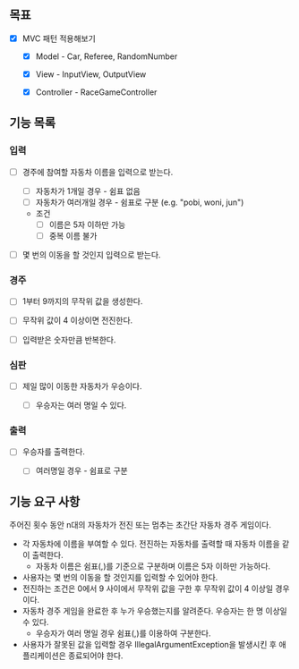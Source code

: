 ## 목표
- [x] MVC 패턴 적용해보기
  - [x] Model - Car, Referee, RandomNumber
  - [x] View - InputView, OutputView
  - [x] Controller - RaceGameController


## 기능 목록

### 입력
- [ ] 경주에 참여할 자동차 이름을 입력으로 받는다.
  - [ ] 자동차가 1개일 경우 - 쉼표 없음
  - [ ] 자동차가 여러개일 경우 - 쉼표로 구분 (e.g. "pobi, woni, jun")
  - 조건
    - [ ] 이름은 5자 이하만 가능
    - [ ] 중복 이름 불가
- [ ] 몇 번의 이동을 할 것인지 입력으로 받는다.


### 경주
- [ ] 1부터 9까지의 무작위 값을 생성한다.
- [ ] 무작위 값이 4 이상이면 전진한다.
- [ ] 입력받은 숫자만큼 반복한다.


### 심판
- [ ] 제일 많이 이동한 자동차가 우승이다.
  - [ ] 우승자는 여러 명일 수 있다.


### 출력
- [ ] 우승자를 출력한다.
  - [ ] 여러명일 경우 - 쉼표로 구분


## 기능 요구 사항

주어진 횟수 동안 n대의 자동차가 전진 또는 멈추는 초간단 자동차 경주 게임이다.

- 각 자동차에 이름을 부여할 수 있다. 전진하는 자동차를 출력할 때 자동차 이름을 같이 출력한다.
  - 자동차 이름은 쉼표(,)를 기준으로 구분하며 이름은 5자 이하만 가능하다.
- 사용자는 몇 번의 이동을 할 것인지를 입력할 수 있어야 한다.
- 전진하는 조건은 0에서 9 사이에서 무작위 값을 구한 후 무작위 값이 4 이상일 경우이다.
- 자동차 경주 게임을 완료한 후 누가 우승했는지를 알려준다. 우승자는 한 명 이상일 수 있다.
  - 우승자가 여러 명일 경우 쉼표(,)를 이용하여 구분한다.
- 사용자가 잘못된 값을 입력할 경우 IllegalArgumentException을 발생시킨 후 애플리케이션은 종료되어야 한다.